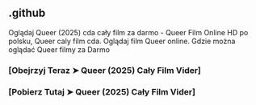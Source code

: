 ## .github

Oglądaj Queer (2025) cda cały film za darmo - Queer Film Online HD po polsku, Queer caly film cda. Oglądaj film Queer online. Gdzie można oglądać Queer filmy za Darmo

### [Obejrzyj Teraz ➤ Queer (2025) Cały Film Vider]

### [Pobierz Tutaj ➤ Queer (2025) Cały Film Vider]
